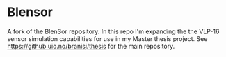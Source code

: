 # Blensor

A fork of the BlenSor repository. In this repo I'm expanding the the VLP-16 sensor simulation capabilities for use in my Master thesis project. See https://github.uio.no/branisj/thesis for the main repository.
